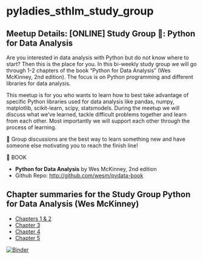 # pyladies_sthlm_study_group
## Meetup Details: [ONLINE] Study Group 📖: Python for Data Analysis

Are you interested in data analysis with Python but do not know where to start? Then this is the place for you. In this bi-weekly study group we will go through 1-2 chapters of the book “Python for Data Analysis” (Wes McKinney, 2nd edition). The focus is on Python programming and different libraries for data analysis.

This meetup is for you who wants to learn how to best take advantage of specific Python libraries used for data analysis like pandas, numpy, matplotlib, scikit-learn, scipy, statsmodels. During the meetup we will discuss what we’ve learned, tackle difficult problems together and learn from each other. Most importantly we will support each other through the process of learning.

💭 Group discussions are the best way to learn something new and have someone else motivating you to reach the finish line!

📖 BOOK
- **Python for Data Analysis** by Wes McKinney, 2nd edition
- Github Repo: http://github.com/wesm/pydata-book

## Chapter summaries for the Study Group Python for Data Analysis (Wes McKinney)

- [Chapters 1 & 2](https://github.com/alm-neagu/pyladies_sthlm_study_group/blob/main/Chapters%201%20%26%202.ipynb)
- [Chapter 3](https://github.com/alm-neagu/pyladies_sthlm_study_group/blob/main/Chapter%203.ipynb)
- [Chapter 4](https://github.com/alm-neagu/pyladies_sthlm_study_group/blob/main/Chapter%204.ipynb)
- [Chapter 5](https://github.com/alm-neagu/pyladies_sthlm_study_group/blob/main/Chapter%205.ipynb)


[![Binder](https://mybinder.org/badge_logo.svg)](https://mybinder.org/v2/gh/alm-neagu/pyladies_sthlm_study_group/HEAD)
